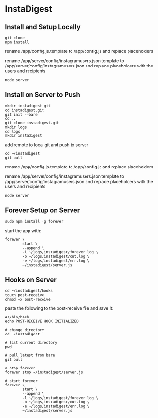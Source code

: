 InstaDigest
===========

## Install and Setup Locally

    git clone
    npm install

rename /app/config.js.template to /app/config.js and replace placeholders

rename /app/server/config/instagramusers.json.template to /app/server/config/instagramusers.json and replace placeholders with the users and recipients

    node server

## Install on Server to Push

    mkdir instadigest.git
    cd instadigest.git
    git init --bare
    cd ..
    git clone instadigest.git
    mkdir logs
    cd logs
    mkdir instadigest

add remote to local git and push to server

    cd ~/instadigest
    git pull

rename /app/config.js.template to /app/config.js and replace placeholders

rename /app/server/config/instagramusers.json.template to /app/server/config/instagramusers.json and replace placeholders with the users and recipients

    node server

## Forever Setup on Server

    sudo npm install -g forever

start the app with:

    forever \
            start \
            --append \
            -l ~/logs/instadigest/forever.log \
            -o ~/logs/instadigest/out.log \
            -e ~/logs/instadigest/err.log \
            ~/instadigest/server.js

## Hooks on Server

    cd ~/instadigest/hooks
    touch post-receive
    chmod +x post-receive

paste the following to the post-receive file and save it:

    #!/bin/bash
    echo POST-RECEIVE HOOK INITIALIZED
    
    # change directory
    cd ~/instadigest
    
    # list current directory
    pwd
    
    # pull latest from bare
    git pull
    
    # stop forever
    forever stop ~/instadigest/server.js
    
    # start forever
    forever \
            start \
            --append \
            -l ~/logs/instadigest/forever.log \
            -o ~/logs/instadigest/out.log \
            -e ~/logs/instadigest/err.log \
            ~/instadigest/server.js

